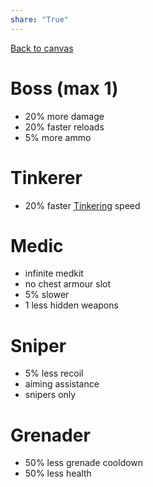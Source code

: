 ```yaml
---
share: "True"
---
```

[Back to canvas](./epicgame/epicgame.canvas.md)
# Boss (max 1)
- 20% more damage
- 20% faster reloads
- 5% more ammo
# Tinkerer
- 20% faster [Tinkering](./Tinkering.md) speed
# Medic
- infinite medkit
- no chest armour slot
- 5% slower
- 1 less hidden weapons
# Sniper
- 5% less recoil
- aiming assistance
- snipers only
# Grenader
- 50% less grenade cooldown
- 50% less health